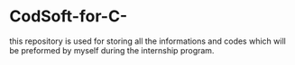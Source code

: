 # CodSoft-for-C-
this repository is used for storing all the informations and codes which will be preformed by myself during the internship program.
